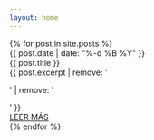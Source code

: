 ```yaml
---
layout: home
---
```

<div id="history" class="grid-12 narrow col-12 items-center">
  {% for post in site.posts %}
    <div class="grid-1 narrow col-12-until-tablet col-6-until-desktop col-4-from-widescreen card__container">
      <div class="grid-1 narrow col-all items-center card__date">{{ post.date | date: "%-d %B %Y" }}</div>
      <div class="grid-1 col-all card__image" style="background-image: url({{ post.image  }});">
      </div>
      <div class="grid-1 card__data">
        <div class="col-all me-up card__title">
          <span class="me-left me-v-middle">{{ post.title }}</span><i class="me-center fas fa-ellipsis-h"></i>
        </div>
        <div class="col-all me-up grid-1 narrow card__description">
          <div class="col-all description__sms">{{ post.excerpt | remove: '<p>' | remove: '</p>' }}</div>
          <a href="{{ post.url }}" class="col-all grid-1 me-center items-between description__readmore">LEER MÁS</a>
        </div>
      </div>
    </div>
  {% endfor %}
</div>
